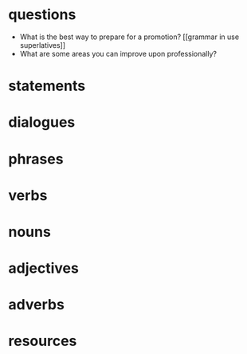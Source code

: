 # questions
- What is the best way to prepare for a promotion? [[grammar in use superlatives]]
- What are some areas you can improve upon professionally?
# statements

# dialogues

# phrases

# verbs

# nouns

# adjectives

# adverbs

# resources
